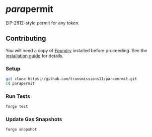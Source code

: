 # *para*permit

EIP-2612-style permit for any token.

## Contributing

You will need a copy of [Foundry](https://github.com/foundry-rs/foundry) installed before proceeding. See the [installation guide](https://github.com/foundry-rs/foundry#installation) for details.

### Setup

```sh
git clone https://github.com/transmissions11/parapermit.git
cd parapermit
```

### Run Tests

```sh
forge test
```

### Update Gas Snapshots

```sh
forge snapshot
```
